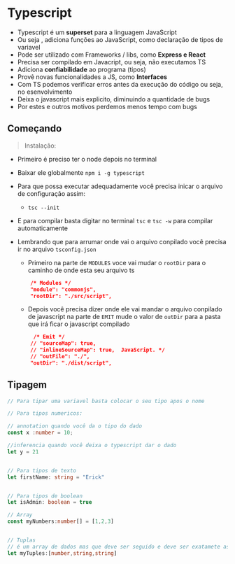 # Typescript

- Typescript é um **superset** para a linguagem JavaScript
- Ou seja , adiciona funções ao JavaScript, como declaração de tipos de variavel
- Pode ser utilizado com Frameworks / libs, como **Express e React** 
- Precisa ser compilado em Javacript, ou seja, não executamos TS
- Adiciona **confiabilidade** ao programa (tipos)
- Provê novas funcionalidades a JS, como **Interfaces**
- Com TS podemos verificar erros antes da execução do código ou seja, no esenvolvimento 
- Deixa o javascript mais explicito, diminuindo a quantidade de bugs 
- Por estes e outros motivos perdemos menos tempo com bugs


## Começando

> Instalação:

- Primeiro é preciso ter o node  depois no terminal
- Baixar ele globalmente `npm i -g typescript`
- Para que possa executar adequadamente você precisa inicar o arquivo de configuração assim:
    - `tsc --init`
    
- E para compilar basta digitar no terminal `tsc` e `tsc -w` para compilar automaticamente 
- Lembrando que para arrumar onde vai o arquivo conpilado você precisa ir no arquivo `tsconfig.json` 
    - Primeiro na parte de `MODULES` voce vai mudar o `rootDir` para o caminho de onde esta seu arquivo ts 
    ```json
        /* Modules */
        "module": "commonjs",                        
        "rootDir": "./src/script",  
    ```
    - Depois você precisa dizer onde ele vai mandar o arquivo conpilado de javascript na parte de `EMIT` mude o valor de `outDir` para a pasta que irá ficar o javascript compilado 

    ```json
         /* Emit */
        // "sourceMap": true,
        // "inlineSourceMap": true,  JavaScript. */
        // "outFile": "./",                                  
        "outDir": "./dist/script",   

    ```

## Tipagem

```ts
// Para tipar uma variavel basta colocar o seu tipo apos o nome

// Para tipos numericos:

// annotation quando você da o tipo do dado
const x :number = 10;

//inferencia quando você deixa o typescript dar o dado
let y = 21


// Para tipos de texto
let firstName: string = "Erick"


// Para tipos de boolean
let isAdmin: boolean = true

// Array
const myNumbers:number[] = [1,2,3]


// Tuplas 
// é um array de dados mas que deve ser seguido e deve ser exatamete assim
let myTuples:[number,string,string]
```